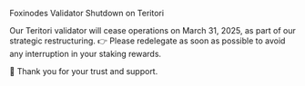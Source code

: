 Foxinodes Validator Shutdown on Teritori

Our Teritori validator will cease operations on March 31, 2025, as part of our strategic restructuring.
👉 Please redelegate as soon as possible to avoid any interruption in your staking rewards.

🙏 Thank you for your trust and support.